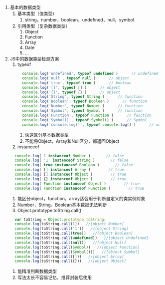 1. 基本的数据类型
   1. 基本类型（值类型）
      1. string，number，boolean，undefined，null，symbol
   2. 引用类型（复杂数据类型）
      1. Object
      2. Function
      3. Array
      4. Date
      5. ...
2. JS中的数据类型检测方案
   1. typeof
      ```js
        console.log('undefined', typeof undefined )      // undefined
        console.log('null', typeof null )      // object
        console.log('true', typeof true )      // boolean
        console.log('[]', typeof [] )      // object
        console.log('{}', typeof {} )      // object
        console.log('String', typeof String )      // function
        console.log('Boolean', typeof Boolean )      // function
        console.log('Number', typeof Number )      // function
        console.log('Symbol', typeof Symbol )      // function
        console.log('Function', typeof Function )      // function
        console.log('Symbol()', typeof Symbol() )      // Symbol
        console.log('console.log()', typeof console.log() )      // undefined
      ```
      1. 快速区分基本数据类型
      2. 不能将Object，Array和Null区分，都返回Object
    2. instanceof
      ```js
        console.log( 1 instanceof Number )       // false
        console.log( '1' instanceof String )       // false
        console.log( true instanceof Boolean )       // false
        console.log( [] instanceof Array )        // true
        console.log( [] instanceof Object )        // true
        console.log( {} instanceof Object )        // true
        console.log( Function instanceof Object )        // true
        console.log( Function instanceof Function )        // true
      ```
      1. 能区分object，function，array适合用于判断自定义的类实例对象
      2. Number，String，Boolean基本数据无法判断
    3. Object.prototype.toString.call()
      ```js
        var toString = Object.prototype.toString;
        console.log(toString.call(1))   //[object Number]
        console.log(toString.call('1'))   //[object String]
        console.log(toString.call(true))   //[object Boolean]
        console.log(toString.call(undefined))   //[object Undefined]
        console.log(toString.call(null))   //[object Null]
        console.log(toString.call(Symbol))   //[object Function]
        console.log(toString.call(Symbol()))   //[object Symbol]
        console.log(toString.call([]))   //[object Array]
        console.log(toString.call({}))   //[object Object]
      ```
      1. 能精准判断数据类型
      2. 写法太长不容易记忆，推荐封装后使用

